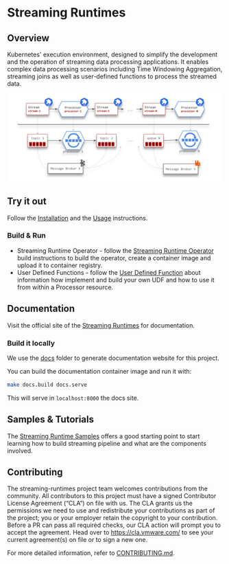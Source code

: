 # Streaming Runtimes

## Overview

Kubernetes' execution environment, designed to simplify the development and the operation of streaming data processing applications.
It enables complex data processing scenarios including Time Windowing Aggregation, streaming joins as well as user-defined functions to process the streamed data.

![Streaming Runtime](./docs/sr-deployment-pipeline.svg)

## Try it out

Follow the [Installation](https://vmware-tanzu.github.io/streaming-runtimes/install) and the [Usage](https://vmware-tanzu.github.io/streaming-runtimes/streaming-runtime-usage/) instructions.

### Build & Run

* Streaming Runtime Operator - follow the [Streaming Runtime Operator](./streaming-runtime-operator#build) build instructions to build the operator, create a container image and upload it to container registry.
* User Defined Functions - follow the [User Defined Function](./user-defined-functions) about information how implement and build your own UDF and how to use it from within a Processor resource. 

## Documentation

Visit the official site of the [Streaming Runtimes](https://vmware-tanzu.github.io/streaming-runtimes/) for documentation.

### Build it locally

We use the [docs](./docs/) folder to generate documentation website for this project.

You can build the documentation container image and run it with:

```bash
make docs.build docs.serve
```

This will serve in `localhost:8000` the docs site.

## Samples & Tutorials

The [Streaming Runtime Samples](https://vmware-tanzu.github.io/streaming-runtimes/samples/overview/) offers a good starting point to start learning how to build streaming pipeline and what are the components involved.

## Contributing

The streaming-runtimes project team welcomes contributions from the community. All contributors to this project must have a signed Contributor License Agreement (“CLA”) on file with us. The CLA grants us the permissions we need to use and redistribute your contributions as part of the project; you or your employer retain the copyright to your contribution. Before a PR can pass all required checks, our CLA action will prompt you to accept the agreement. Head over to https://cla.vmware.com/ to see your current agreement(s) on file or to sign a new one.
 
For more detailed information, refer to [CONTRIBUTING.md](CONTRIBUTING.md).

